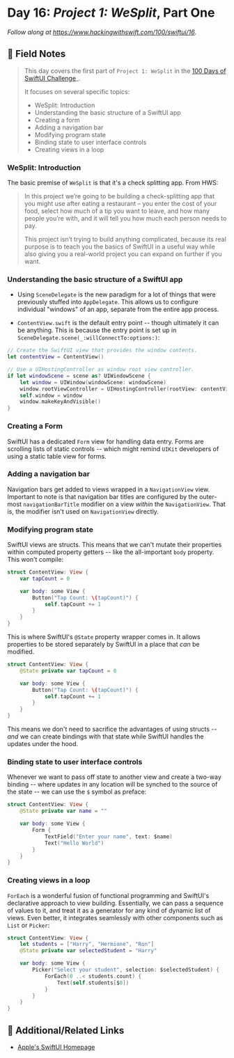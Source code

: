 # Day 16: _Project 1: WeSplit_, Part One


_Follow along at https://www.hackingwithswift.com/100/swiftui/16_.


## 📒 Field Notes

> This day covers the first part of `Project 1: WeSplit` in the [100 Days of SwiftUI Challenge](https://www.hackingwithswift.com/100/swiftui/16)_.
>
> It focuses on several specific topics:
>
> - WeSplit: Introduction
> - Understanding the basic structure of a SwiftUI app
> - Creating a form
> - Adding a navigation bar
> - Modifying program state
> - Binding state to user interface controls
> - Creating views in a loop



### WeSplit: Introduction

The basic premise of `WeSplit` is that it's a check splitting app. From HWS:

> In this project we’re going to be building a check-splitting app that you might use after eating a restaurant – you enter the cost of your food, select how much of a tip you want to leave, and how many people you’re with, and it will tell you how much each person needs to pay.
>
> This project isn’t trying to build anything complicated, because its real purpose is to teach you the basics of SwiftUI in a useful way while also giving you a real-world project you can expand on further if you want.



### Understanding the basic structure of a SwiftUI app

- Using `SceneDelegate` is the new paradigm for a lot of things that were previously stuffed into `AppDelegate`. This allows us to configure individual "windows" of an app, separate from the entire app process.

- `ContentView.swift` is the default entry point -- though ultimately it can be anything. This is because the entry point is set up in `SceneDelegate.scene(_:willConnectTo:options:)`:

```swift
// Create the SwiftUI view that provides the window contents.
let contentView = ContentView()

// Use a UIHostingController as window root view controller.
if let windowScene = scene as? UIWindowScene {
    let window = UIWindow(windowScene: windowScene)
    window.rootViewController = UIHostingController(rootView: contentView)
    self.window = window
    window.makeKeyAndVisible()
}
```


### Creating a Form

SwiftUI has a dedicated `Form` view for handling data entry. Forms are scrolling lists of static controls -- which might remind `UIKit` developers of using a static table view for forms.




### Adding a navigation bar


Navigation bars get added to views wrapped in a `NavigationView` view. Important to note is that navigation bar titles are configured by the outer-most `navigationBarTitle` modifier on a view _within_ the `NavigationView`. That is, the modifier isn't used on `NavigationView` directly.



### Modifying program state

SwiftUI views are structs. This means that we can't mutate their properties within computed property getters -- like the all-important `body` property. This won't compile:

```swift
struct ContentView: View {
    var tapCount = 0

    var body: some View {
        Button("Tap Count: \(tapCount)") {
            self.tapCount += 1
        }
    }
}
```

This is where SwiftUI's `@State` property wrapper comes in. It allows properties to  be stored separately by SwiftUI in a place that _can_ be modified.

```swift
struct ContentView: View {
    @State private var tapCount = 0

    var body: some View {
        Button("Tap Count: \(tapCount)") {
            self.tapCount += 1
        }
    }
}
```

This means we don't need to sacrifice the advantages of using structs -- _and_ we can create bindings with that state while SwiftUI handles the updates under the hood.


### Binding state to user interface controls

Whenever we want to pass off state to another view and create a two-way binding -- where updates in any location will be synched to the source of the state -- we can use the `$` symbol as preface:

```swift
struct ContentView: View {
    @State private var name = ""

    var body: some View {
        Form {
            TextField("Enter your name", text: $name)
            Text("Hello World")
        }
    }
}
```


### Creating views in a loop


`ForEach` is a wonderful fusion of functional programming and SwiftUI's declarative approach to view building. Essentially, we can pass a sequence of values to it, and treat it as a generator for any kind of dynamic list of views. Even better, it integrates seamlessly with other components such as `List` or `Picker`:


```swift
struct ContentView: View {
    let students = ["Harry", "Hermione", "Ron"]
    @State private var selectedStudent = "Harry"

    var body: some View {
        Picker("Select your student", selection: $selectedStudent) {
            ForEach(0 ..< students.count) {
                Text(self.students[$0])
            }
        }
    }
}
```



## 🔗 Additional/Related Links

- [Apple's SwiftUI Homepage](https://developer.apple.com/xcode/swiftui/)
